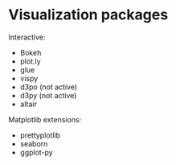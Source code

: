 # Visualization packages

Interactive: 

* Bokeh
* plot.ly
* glue
* vispy
* d3po (not active)
* d3py (not active)
* altair

Matplotlib extensions:

* prettyplotlib
* seaborn
* ggplot-py
